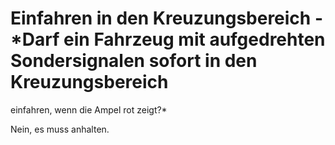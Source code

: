 # Einfahren in den Kreuzungsbereich - *Darf ein Fahrzeug mit aufgedrehten Sondersignalen sofort in den Kreuzungsbereich
einfahren, wenn die Ampel rot zeigt?*

Nein, es muss anhalten.